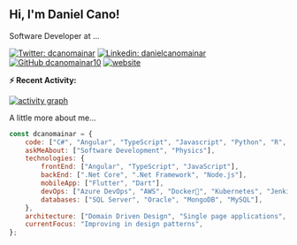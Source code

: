 <h2> Hi, I'm Daniel Cano! </h2>

Software Developer at ...

[![Twitter: dcanomainar](https://img.shields.io/twitter/follow/dcanomainar?style=social)](https://twitter.com/dcanomainar)
[![Linkedin: danielcanomainar](https://img.shields.io/badge/-danielcanomainar-blue?style=flat-square&logo=Linkedin&logoColor=white&link=https://www.linkedin.com/in/daniel-cano-mainar-b3b087ba/)](https://www.linkedin.com/in/daniel-cano-mainar-b3b087ba/)
[![GitHub dcanomainar10](https://img.shields.io/github/followers/dcanomainar10?label=follow&style=social)](https://github.com/dcanomainar10)
[![website](https://img.shields.io/badge/Website-46a2f1.svg?&style=flat-square&logo=Google-Chrome&logoColor=white&link=https://dcanomainar10.github.io)](https://dcanomainar10.github.io)

**:zap: Recent Activity:**

[![activity graph](https://activity-graph.herokuapp.com/graph?username=dcanomainar10&custom_title=Erwin%27s%20activity%20graph&theme=github-light&hide_border=true)](https://github.com/ashutosh00710/github-readme-activity-graph)

 A little more about me...  

```javascript
const dcanomainar = {
    code: ["C#", "Angular", "TypeScript", "Javascript", "Python", "R", "SQL"],
    askMeAbout: ["Software Development", "Physics"],
    technologies: {
        frontEnd: ["Angular", "TypeScript", "JavaScript"],
        backEnd: [".Net Core", ".Net Framework", "Node.js"],
        mobileApp: ["Flutter", "Dart"],
        devOps: ["Azure DevOps", "AWS", "Docker🐳", "Kubernetes", "Jenkins"],
        databases: ["SQL Server", "Oracle", "MongoDB", "MySQL"],
    },
    architecture: ["Domain Driven Design", "Single page applications", "Model-View-Controller"],
    currentFocus: "Improving in design patterns",
};
```
